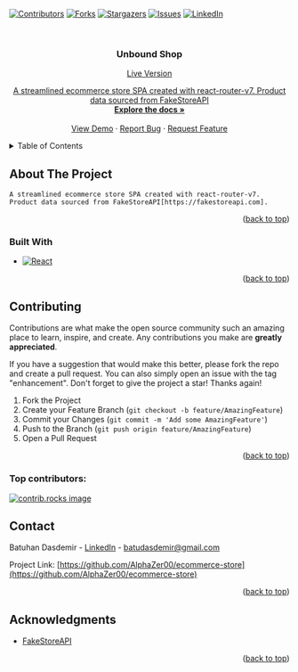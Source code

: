 
<a id="readme-top"></a>

[![Contributors][contributors-shield]][contributors-url]
[![Forks][forks-shield]][forks-url]
[![Stargazers][stars-shield]][stars-url]
[![Issues][issues-shield]][issues-url]
[![LinkedIn][linkedin-shield]][linkedin-url]

<br />
<div align="center">

<h3 align="center">Unbound Shop</h3>
<p> <a href="https://unboundshop.netlify.app/" target="_blank">Live Version</p>

  <p align="center">
    A streamlined ecommerce store SPA created with react-router-v7. Product data sourced from <a href="https://fakestoreapi.com" target="_blank">FakeStoreAPI</a>
    <br />
    <a href="https://github.com/AlphaZer00/ecommerce-store"><strong>Explore the docs »</strong></a>
    <br />
    <br />
    <a href="https://github.com/AlphaZer00/ecommerce-store">View Demo</a>
    &middot;
    <a href="https://github.com/AlphaZer00/ecommerce-store/issues/new?labels=bug&template=bug-report---.md">Report Bug</a>
    &middot;
    <a href="https://github.com/AlphaZer00/ecommerce-store/issues/new?labels=enhancement&template=feature-request---.md">Request Feature</a>
  </p>
</div>



<!-- TABLE OF CONTENTS -->
<details>
  <summary>Table of Contents</summary>
  <ol>
    <li>
      <a href="#about-the-project">About The Project</a>
      <ul>
        <li><a href="#built-with">Built With</a></li>
      </ul>
    </li>
    <li><a href="#contributing">Contributing</a></li>
    <li><a href="#contact">Contact</a></li>
    <li><a href="#acknowledgments">Acknowledgments</a></li>
  </ol>
</details>



<!-- ABOUT THE PROJECT -->
## About The Project

 `A streamlined ecommerce store SPA created with react-router-v7. Product data sourced from FakeStoreAPI[https://fakestoreapi.com].`

<p align="right">(<a href="#readme-top">back to top</a>)</p>



### Built With

* [![React][React.js]][React-url]


<p align="right">(<a href="#readme-top">back to top</a>)</p>

<!-- CONTRIBUTING -->
## Contributing

Contributions are what make the open source community such an amazing place to learn, inspire, and create. Any contributions you make are **greatly appreciated**.

If you have a suggestion that would make this better, please fork the repo and create a pull request. You can also simply open an issue with the tag "enhancement".
Don't forget to give the project a star! Thanks again!

1. Fork the Project
2. Create your Feature Branch (`git checkout -b feature/AmazingFeature`)
3. Commit your Changes (`git commit -m 'Add some AmazingFeature'`)
4. Push to the Branch (`git push origin feature/AmazingFeature`)
5. Open a Pull Request

<p align="right">(<a href="#readme-top">back to top</a>)</p>

### Top contributors:

<a href="https://github.com/AlphaZer00/ecommerce-store/graphs/contributors">
  <img src="https://contrib.rocks/image?repo=AlphaZer00/ecommerce-store" alt="contrib.rocks image" />
</a>



<!-- CONTACT -->
## Contact

Batuhan Dasdemir - [LinkedIn](https://linkedin.com/in/batuhan-dasdemir) - batudasdemir@gmail.com

Project Link: [https://github.com/AlphaZer00/ecommerce-store](https://github.com/AlphaZer00/ecommerce-store)

<p align="right">(<a href="#readme-top">back to top</a>)</p>



<!-- ACKNOWLEDGMENTS -->
## Acknowledgments

* [FakeStoreAPI](https://fakestoreapi.com)

<p align="right">(<a href="#readme-top">back to top</a>)</p>



<!-- MARKDOWN LINKS & IMAGES -->
<!-- https://www.markdownguide.org/basic-syntax/#reference-style-links -->
[contributors-shield]: https://img.shields.io/github/contributors/AlphaZer00/ecommerce-store.svg?style=for-the-badge
[contributors-url]: https://github.com/AlphaZer00/ecommerce-store/graphs/contributors
[forks-shield]: https://img.shields.io/github/forks/AlphaZer00/ecommerce-store.svg?style=for-the-badge
[forks-url]: https://github.com/AlphaZer00/ecommerce-store/network/members
[stars-shield]: https://img.shields.io/github/stars/AlphaZer00/ecommerce-store.svg?style=for-the-badge
[stars-url]: https://github.com/AlphaZer00/ecommerce-store/stargazers
[issues-shield]: https://img.shields.io/github/issues/AlphaZer00/ecommerce-store.svg?style=for-the-badge
[issues-url]: https://github.com/AlphaZer00/ecommerce-store/issues
[license-shield]: https://img.shields.io/github/license/AlphaZer00/ecommerce-store.svg?style=for-the-badge
[license-url]: https://github.com/AlphaZer00/ecommerce-store/blob/master/LICENSE.txt
[linkedin-shield]: https://img.shields.io/badge/-LinkedIn-black.svg?style=for-the-badge&logo=linkedin&colorB=555
[linkedin-url]: https://linkedin.com/in/batuhan-dasdemir
[product-screenshot]: images/screenshot.png
[Next.js]: https://img.shields.io/badge/next.js-000000?style=for-the-badge&logo=nextdotjs&logoColor=white
[Next-url]: https://nextjs.org/
[React.js]: https://img.shields.io/badge/React-20232A?style=for-the-badge&logo=react&logoColor=61DAFB
[React-url]: https://reactjs.org/
[Vue.js]: https://img.shields.io/badge/Vue.js-35495E?style=for-the-badge&logo=vuedotjs&logoColor=4FC08D
[Vue-url]: https://vuejs.org/
[Angular.io]: https://img.shields.io/badge/Angular-DD0031?style=for-the-badge&logo=angular&logoColor=white
[Angular-url]: https://angular.io/
[Svelte.dev]: https://img.shields.io/badge/Svelte-4A4A55?style=for-the-badge&logo=svelte&logoColor=FF3E00
[Svelte-url]: https://svelte.dev/
[Laravel.com]: https://img.shields.io/badge/Laravel-FF2D20?style=for-the-badge&logo=laravel&logoColor=white
[Laravel-url]: https://laravel.com
[Bootstrap.com]: https://img.shields.io/badge/Bootstrap-563D7C?style=for-the-badge&logo=bootstrap&logoColor=white
[Bootstrap-url]: https://getbootstrap.com
[JQuery.com]: https://img.shields.io/badge/jQuery-0769AD?style=for-the-badge&logo=jquery&logoColor=white
[JQuery-url]: https://jquery.com 

